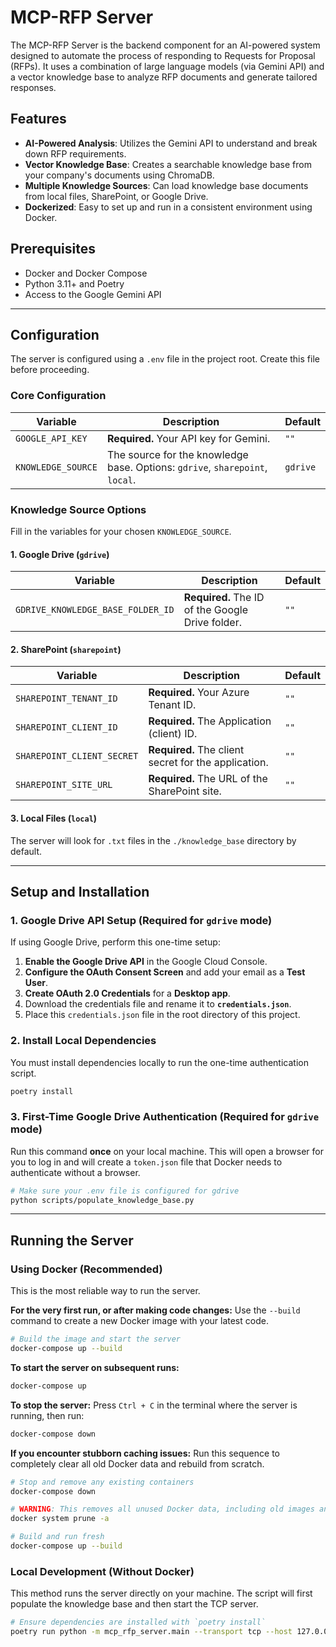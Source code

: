 # MCP-RFP Server

The MCP-RFP Server is the backend component for an AI-powered system designed to automate the process of responding to Requests for Proposal (RFPs). It uses a combination of large language models (via Gemini API) and a vector knowledge base to analyze RFP documents and generate tailored responses.

## Features

- **AI-Powered Analysis**: Utilizes the Gemini API to understand and break down RFP requirements.
- **Vector Knowledge Base**: Creates a searchable knowledge base from your company's documents using ChromaDB.
- **Multiple Knowledge Sources**: Can load knowledge base documents from local files, SharePoint, or Google Drive.
- **Dockerized**: Easy to set up and run in a consistent environment using Docker.

## Prerequisites

- Docker and Docker Compose
- Python 3.11+ and Poetry
- Access to the Google Gemini API

---

## Configuration

The server is configured using a `.env` file in the project root. Create this file before proceeding.

### **Core Configuration**

| Variable        | Description                               | Default                        |
|-----------------|-------------------------------------------|--------------------------------|
| `GOOGLE_API_KEY`  | **Required.** Your API key for Gemini.    | `""`                           |
| `KNOWLEDGE_SOURCE`| The source for the knowledge base. Options: `gdrive`, `sharepoint`, `local`. | `gdrive` |

### **Knowledge Source Options**

Fill in the variables for your chosen `KNOWLEDGE_SOURCE`.

#### 1. Google Drive (`gdrive`)

| Variable                          | Description                                      | Default |
|-----------------------------------|--------------------------------------------------|---------|
| `GDRIVE_KNOWLEDGE_BASE_FOLDER_ID` | **Required.** The ID of the Google Drive folder. | `""`    |

#### 2. SharePoint (`sharepoint`)

| Variable                  | Description                                            | Default          |
|---------------------------|--------------------------------------------------------|------------------|
| `SHAREPOINT_TENANT_ID`    | **Required.** Your Azure Tenant ID.                    | `""`             |
| `SHAREPOINT_CLIENT_ID`    | **Required.** The Application (client) ID.             | `""`             |
| `SHAREPOINT_CLIENT_SECRET`| **Required.** The client secret for the application.   | `""`             |
| `SHAREPOINT_SITE_URL`     | **Required.** The URL of the SharePoint site.          | `""`             |

#### 3. Local Files (`local`)

The server will look for `.txt` files in the `./knowledge_base` directory by default.

---

## Setup and Installation

### **1. Google Drive API Setup (Required for `gdrive` mode)**

If using Google Drive, perform this one-time setup:

1.  **Enable the Google Drive API** in the Google Cloud Console.
2.  **Configure the OAuth Consent Screen** and add your email as a **Test User**.
3.  **Create OAuth 2.0 Credentials** for a **Desktop app**.
4.  Download the credentials file and rename it to **`credentials.json`**.
5.  Place this `credentials.json` file in the root directory of this project.

### **2. Install Local Dependencies**

You must install dependencies locally to run the one-time authentication script.
```bash
poetry install
```

### **3. First-Time Google Drive Authentication (Required for `gdrive` mode)**

Run this command **once** on your local machine. This will open a browser for you to log in and will create a `token.json` file that Docker needs to authenticate without a browser.

```bash
# Make sure your .env file is configured for gdrive
python scripts/populate_knowledge_base.py
```

-----

## Running the Server

### **Using Docker (Recommended)**

This is the most reliable way to run the server.

**For the very first run, or after making code changes:**
Use the `--build` command to create a new Docker image with your latest code.

```bash
# Build the image and start the server
docker-compose up --build
```

**To start the server on subsequent runs:**

```bash
docker-compose up
```

**To stop the server:**
Press `Ctrl + C` in the terminal where the server is running, then run:

```bash
docker-compose down
```

**If you encounter stubborn caching issues:**
Run this sequence to completely clear all old Docker data and rebuild from scratch.

```bash
# Stop and remove any existing containers
docker-compose down

# WARNING: This removes all unused Docker data, including old images and build cache
docker system prune -a

# Build and run fresh
docker-compose up --build
```

### **Local Development (Without Docker)**

This method runs the server directly on your machine. The script will first populate the knowledge base and then start the TCP server.

```bash
# Ensure dependencies are installed with `poetry install`
poetry run python -m mcp_rfp_server.main --transport tcp --host 127.0.0.1 --port 8000
```